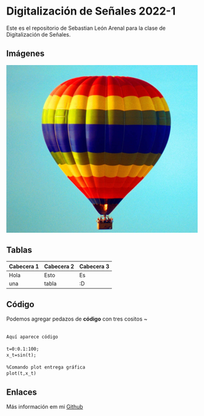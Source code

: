 
# Digitalización de Señales 2022-1

Este es el repositorio de Sebastian León Arenal para la clase de Digitalización de Señales.

## Imágenes
![Imagen Prueba](globo.JPG) 

## Tablas

| Cabecera 1 | Cabecera 2 | Cabecera 3|
|   ------   |   ------   |   ------  |
| Hola       | Esto       | Es        |
| una        |     tabla  | :D        | 


## Código 

Podemos agregar pedazos de **código** con tres cositos ~

~~~ 

Aquí aparece código

t=0:0.1:100;
x_t=sin(t);

%Comando plot entrega gráfica
plot(t,x_t)

~~~

## Enlaces

Más información em mi [Github](https://github.com/SebastianLeon194)